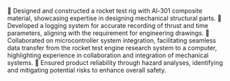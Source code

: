  Designed and constructed a rocket test rig with Al-301 composite material, showcasing expertise in
designing mechanical structural parts.
 Developed a logging system for accurate recording of thrust and time parameters, aligning with the
requirement for engineering drawings.
 Collaborated on microcontroller system integration, facilitating seamless data transfer from the rocket
test engine research system to a computer, highlighting experience in collaboration and integration of
mechanical systems.
 Ensured product reliability through hazard analyses, identifying and mitigating potential risks to
enhance overall safety. 
